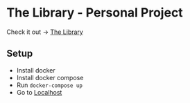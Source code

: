 # The Library - Personal Project

Check it out -> [The Library](http://ec2-18-207-221-77.compute-1.amazonaws.com/)

## Setup

- Install docker
- Install docker compose
- Run `docker-compose up`
- Go to [Localhost](http://localhost/)
